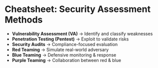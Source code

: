 # Cheatsheet: Security Assessment Methods

- **Vulnerability Assessment (VA)** → Identify and classify weaknesses  
- **Penetration Testing (Pentest)** → Exploit to validate risks  
- **Security Audits** → Compliance-focused evaluation  
- **Red Teaming** → Simulate real-world adversary  
- **Blue Teaming** → Defensive monitoring & response  
- **Purple Teaming** → Collaboration between red & blue
